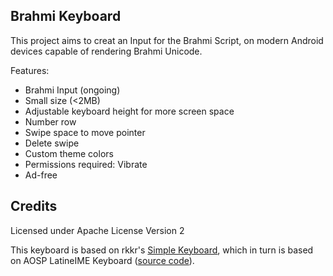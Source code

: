 ## Brahmi Keyboard
This project aims to creat an Input for the Brahmi Script, on modern Android devices capable of rendering Brahmi Unicode.

Features:
- Brahmi Input (ongoing)
- Small size (<2MB)
- Adjustable keyboard height for more screen space
- Number row
- Swipe space to move pointer
- Delete swipe
- Custom theme colors
- Permissions required: Vibrate
- Ad-free

## Credits

Licensed under Apache License Version 2

This keyboard is based on rkkr's [Simple Keyboard](https://github.com/rkkr/simple-keyboard), which in turn is based on AOSP LatineIME Keyboard ([source code](https://android.googlesource.com/platform/packages/inputmethods/LatinIME)).
